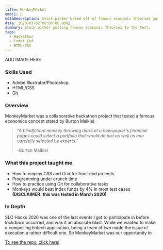```yaml
---
title: MonkeyMarket
emoji: 🍌
metaDescription: Stock picker based off of famous economic theories put to the test.
date: 2020-03-02T00:00:00.000Z
summary: Stock picker putting famous economic theories to the test.
tags:
  - Hackathon
  - Front End
  - HTML/CSS
---
```


ADD IMAGE HERE

### Skills Used
  - Adobe Illustrator/Photoshop
  - HTML/CSS
  - Git

### Overview

MonkeyMarket was a collaborative hackathon project that tested a famous economics concept stated by Burton Malkiel:

>*"A blindfolded monkey throwing darts at a newspaper's financial pages could select a portfolio that would do just as well as one carefully selected by experts."*
>
>-Burton Malkiel


### What this project taught me

- How to employ CSS and Grid for front end projects
- Programming under crunch time
- How to practice using Git for collaborative tasks
- Monkeys would beat index funds by 4% in most test cases **(DISCLAIMER: this was tested in March 2020)**

### In Depth

SLO Hacks 2020 was one of the last events I got to participate in before lockdown occurred, and was it an absolute blast. While we wanted to make a compelling fintech application, being a team of two made the issue of execution a rather difficult one. So MonkeyMarket was our opportunity to 


 [To see the repo, click here!](https://github.com/rpremi12/MonkeyMarket)
